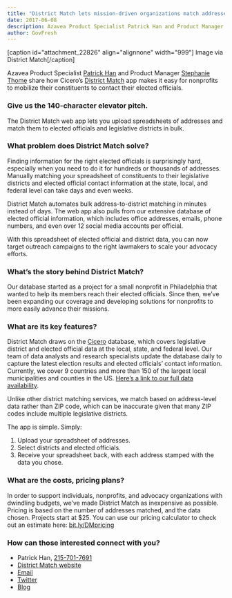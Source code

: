```yaml
---
title: "District Match lets mission-driven organizations match addresses to elected officials in bulk"
date: 2017-06-08
description: Azavea Product Specialist Patrick Han and Product Manager Stephanie Thome share how Cicero’s District Match app makes it easy for nonprofits to mobilize their constituents to contact their elected officials.
author: GovFresh
---
```


[caption id="attachment_22826" align="alignnone" width="999"] Image via District Match[/caption]

Azavea Product Specialist <a href="https://www.azavea.com/about/teammate/patrick-han/">Patrick Han</a> and Product Manager <a href="https://www.azavea.com/about/teammate/stephanie-thome/">Stephanie Thome</a> share how Cicero’s <a href="https://www.cicerodata.com/districtmatch/">District Match</a> app makes it easy for nonprofits to mobilize their constituents to contact their elected officials.
<h3>Give us the 140-character elevator pitch.</h3>
The District Match web app lets you upload spreadsheets of addresses and match them to elected officials and legislative districts in bulk.
<h3>What problem does District Match solve?</h3>
Finding information for the right elected officials is surprisingly hard, especially when you need to do it for hundreds or thousands of addresses. Manually matching your spreadsheet of constituents to their legislative districts and elected official contact information at the state, local, and federal level can take days and even weeks.

District Match automates bulk address-to-district matching in minutes instead of days. The web app also pulls from our extensive database of elected official information, which includes office addresses, emails, phone numbers, and even over 12 social media accounts per official.

With this spreadsheet of elected official and district data, you can now target outreach campaigns to the right lawmakers to scale your advocacy efforts.
<h3>What’s the story behind District Match?</h3>
Our database started as a project for a small nonprofit in Philadelphia that wanted to help its members reach their elected officials. Since then, we’ve been expanding our coverage and developing solutions for nonprofits to more easily advance their missions.
<h3>What are its key features?</h3>
District Match draws on the <a href="https://www.cicerodata.com/">Cicero</a> database, which covers legislative district and elected official data at the local, state, and federal level. Our team of data analysts and research specialists update the database daily to capture the latest election results and elected officials’ contact information. Currently, we cover 9 countries and more than 150 of the largest local municipalities and counties in the US. <a href="https://s3.amazonaws.com/s3.azavea.com/com.azavea.cicero/dataavailability/Cicero_Database_Availability.pdf">Here’s a link to our full data availability</a>.

Unlike other district matching services, we match based on address-level data rather than ZIP code, which can be inaccurate given that many ZIP codes include multiple legislative districts.

The app is simple. Simply:
<ol>
 	<li>Upload your spreadsheet of addresses.</li>
 	<li>Select districts and elected officials.</li>
 	<li>Receive your spreadsheet back, with each address stamped with the data you chose.</li>
</ol>
<h3>What are the costs, pricing plans?</h3>
In order to support individuals, nonprofits, and advocacy organizations with dwindling budgets, we’ve made District Match as inexpensive as possible. Pricing is based on the number of addresses matched, and the data chosen. Projects start at $25. You can use our pricing calculator to check out an estimate here: <a href="http://bit.ly/DMpricing">bit.ly/DMpricing</a>
<h3>How can those interested connect with you?</h3>
<ul>
 	<li style="font-weight:400;">Patrick Han, <a href="http://calendly.com/patrickhan">215-701-7691</a></li>
 	<li style="font-weight:400;"><a href="https://www.cicerodata.com/districtmatch/">District Match website</a></li>
 	<li style="font-weight:400;"><a href="mailto:districtmatch@azavea.com">Email</a></li>
 	<li style="font-weight:400;"><a href="http://www.twitter.com/CiceroAPI">Twitter</a></li>
 	<li style="font-weight:400;"><a href="https://www.cicerodata.com/community/">Blog</a></li>
</ul>
